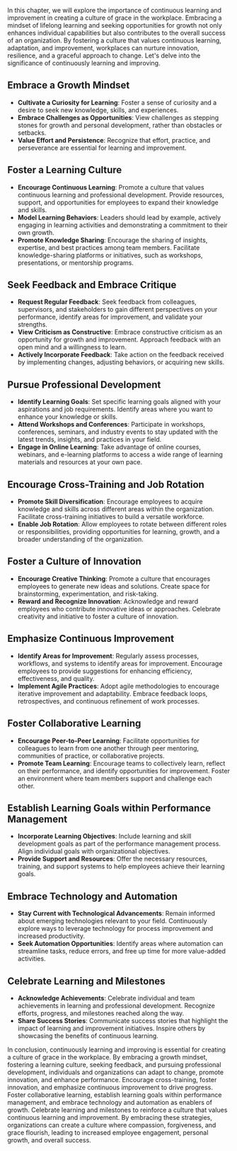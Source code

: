 
In this chapter, we will explore the importance of continuous learning and improvement in creating a culture of grace in the workplace. Embracing a mindset of lifelong learning and seeking opportunities for growth not only enhances individual capabilities but also contributes to the overall success of an organization. By fostering a culture that values continuous learning, adaptation, and improvement, workplaces can nurture innovation, resilience, and a graceful approach to change. Let's delve into the significance of continuously learning and improving.

Embrace a Growth Mindset
------------------------

* **Cultivate a Curiosity for Learning**: Foster a sense of curiosity and a desire to seek new knowledge, skills, and experiences.
* **Embrace Challenges as Opportunities**: View challenges as stepping stones for growth and personal development, rather than obstacles or setbacks.
* **Value Effort and Persistence**: Recognize that effort, practice, and perseverance are essential for learning and improvement.

Foster a Learning Culture
-------------------------

* **Encourage Continuous Learning**: Promote a culture that values continuous learning and professional development. Provide resources, support, and opportunities for employees to expand their knowledge and skills.
* **Model Learning Behaviors**: Leaders should lead by example, actively engaging in learning activities and demonstrating a commitment to their own growth.
* **Promote Knowledge Sharing**: Encourage the sharing of insights, expertise, and best practices among team members. Facilitate knowledge-sharing platforms or initiatives, such as workshops, presentations, or mentorship programs.

Seek Feedback and Embrace Critique
----------------------------------

* **Request Regular Feedback**: Seek feedback from colleagues, supervisors, and stakeholders to gain different perspectives on your performance, identify areas for improvement, and validate your strengths.
* **View Criticism as Constructive**: Embrace constructive criticism as an opportunity for growth and improvement. Approach feedback with an open mind and a willingness to learn.
* **Actively Incorporate Feedback**: Take action on the feedback received by implementing changes, adjusting behaviors, or acquiring new skills.

Pursue Professional Development
-------------------------------

* **Identify Learning Goals**: Set specific learning goals aligned with your aspirations and job requirements. Identify areas where you want to enhance your knowledge or skills.
* **Attend Workshops and Conferences**: Participate in workshops, conferences, seminars, and industry events to stay updated with the latest trends, insights, and practices in your field.
* **Engage in Online Learning**: Take advantage of online courses, webinars, and e-learning platforms to access a wide range of learning materials and resources at your own pace.

Encourage Cross-Training and Job Rotation
-----------------------------------------

* **Promote Skill Diversification**: Encourage employees to acquire knowledge and skills across different areas within the organization. Facilitate cross-training initiatives to build a versatile workforce.
* **Enable Job Rotation**: Allow employees to rotate between different roles or responsibilities, providing opportunities for learning, growth, and a broader understanding of the organization.

Foster a Culture of Innovation
------------------------------

* **Encourage Creative Thinking**: Promote a culture that encourages employees to generate new ideas and solutions. Create space for brainstorming, experimentation, and risk-taking.
* **Reward and Recognize Innovation**: Acknowledge and reward employees who contribute innovative ideas or approaches. Celebrate creativity and initiative to foster a culture of innovation.

Emphasize Continuous Improvement
--------------------------------

* **Identify Areas for Improvement**: Regularly assess processes, workflows, and systems to identify areas for improvement. Encourage employees to provide suggestions for enhancing efficiency, effectiveness, and quality.
* **Implement Agile Practices**: Adopt agile methodologies to encourage iterative improvement and adaptability. Embrace feedback loops, retrospectives, and continuous refinement of work processes.

Foster Collaborative Learning
-----------------------------

* **Encourage Peer-to-Peer Learning**: Facilitate opportunities for colleagues to learn from one another through peer mentoring, communities of practice, or collaborative projects.
* **Promote Team Learning**: Encourage teams to collectively learn, reflect on their performance, and identify opportunities for improvement. Foster an environment where team members support and challenge each other.

Establish Learning Goals within Performance Management
------------------------------------------------------

* **Incorporate Learning Objectives**: Include learning and skill development goals as part of the performance management process. Align individual goals with organizational objectives.
* **Provide Support and Resources**: Offer the necessary resources, training, and support systems to help employees achieve their learning goals.

Embrace Technology and Automation
---------------------------------

* **Stay Current with Technological Advancements**: Remain informed about emerging technologies relevant to your field. Continuously explore ways to leverage technology for process improvement and increased productivity.
* **Seek Automation Opportunities**: Identify areas where automation can streamline tasks, reduce errors, and free up time for more value-added activities.

Celebrate Learning and Milestones
---------------------------------

* **Acknowledge Achievements**: Celebrate individual and team achievements in learning and professional development. Recognize efforts, progress, and milestones reached along the way.
* **Share Success Stories**: Communicate success stories that highlight the impact of learning and improvement initiatives. Inspire others by showcasing the benefits of continuous learning.

In conclusion, continuously learning and improving is essential for creating a culture of grace in the workplace. By embracing a growth mindset, fostering a learning culture, seeking feedback, and pursuing professional development, individuals and organizations can adapt to change, promote innovation, and enhance performance. Encourage cross-training, foster innovation, and emphasize continuous improvement to drive progress. Foster collaborative learning, establish learning goals within performance management, and embrace technology and automation as enablers of growth. Celebrate learning and milestones to reinforce a culture that values continuous learning and improvement. By embracing these strategies, organizations can create a culture where compassion, forgiveness, and grace flourish, leading to increased employee engagement, personal growth, and overall success.

